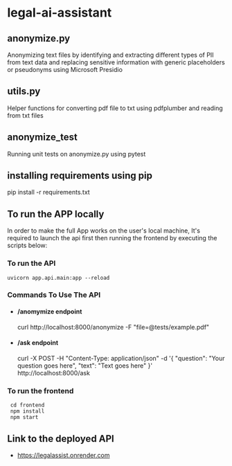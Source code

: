 # legal-ai-assistant
## anonymize.py
Anonymizing text files by identifying and extracting different types of PII from text data and replacing sensitive information with generic placeholders or pseudonyms using Microsoft Presidio
## utils.py
Helper functions for converting pdf file to txt using pdfplumber and reading from txt files  
## anonymize_test
Running unit tests on anonymize.py using pytest
## installing requirements using pip
pip install -r requirements.txt
## To run the APP locally
  In order to make the full App works on the user's local machine, It's required to launch the api first then running the frontend by executing the scripts below:  
  ### To run the API      
    uvicorn app.api.main:app --reload  
### Commands To Use The API  
- #### /anomymize endpoint  
   curl http://localhost:8000/anonymize -F "file=@tests/example.pdf"        
- #### /ask endpoint  
  curl -X POST -H "Content-Type: application/json" -d '{
    "question": "Your question goes here",
    "text": "Text goes here"
  }' http://localhost:8000/ask
  
 ### To run the frontend   
     cd frontend  
     npm install  
     npm start

## Link to the deployed API  
- https://legalassist.onrender.com
